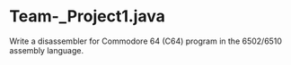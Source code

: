 # Team-_Project1.java
Write a disassembler for Commodore 64 (C64) program in the 6502/6510 assembly language.
